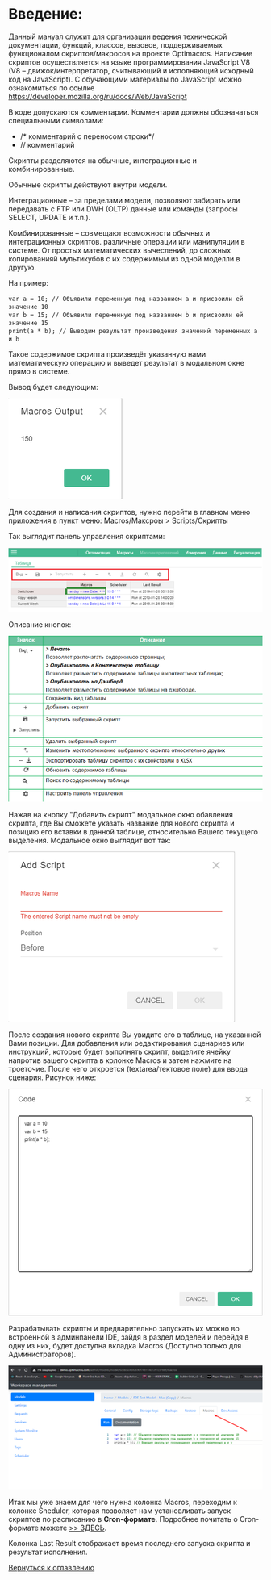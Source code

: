 # Введение:

Данный мануал служит для организации ведения технической документации, функций, классов, вызовов, поддерживаемых
 функционалом скриптов/макросов на проекте Optimacros. Написание скриптов осуществляется на языке программирования
  JavaScript V8 (V8 – движок/интерпретатор, считывающий и исполняющий исходный код на JavaScript). С обучающими 
  материалы по JavaScript можно ознакомиться по ссылке https://developer.mozilla.org/ru/docs/Web/JavaScript
  
  В коде допускаются комментарии. Комментарии должны обозначаться специальными символами:
  -	/* комментарий с переносом 
  строки*/
  -	// комментарий 

  
  Скрипты разделяются на обычные, интеграционные и комбинированные. 
  
  Обычные скрипты действуют внутри модели. 
  
  Интеграционные – за пределами модели, позволяют забирать или передавать с FTP или DWH (OLTP) данные или команды 
  (запросы SELECT, UPDATE и т.п.).
   
  Комбинированные – совмещают возможности обычных и интеграционных скриптов. различные 
  операции или манипуляции в системе. От 
  простых математических вычеслений, до сложных копированияй мультикубов с их содержимым из одной моделли в другую. 
  
  На пример:
```
var a = 10; // Объявили переменную под названием a и присвоили ей значение 10
var b = 15; // Объявили переменную под названием b и присвоили ей значение 15
print(a * b); // Выводим результат произведения значений переменных a и b
```

Такое содержимое скрипта произведёт указанную нами математическую операцию и выведет результат в модальном окне прямо в
 системе.

Вывод будет следующим:

![](pictures/contentExample.png)

Для создания и написания скриптов, нужно перейти в главном меню приложения в пункт меню: 
Macros/Максроы > Scripts/Скрипты

Так выглядит панель управления скриптами:


![](pictures/toolbarOfScripts.png)

Описание кнопок:

![](pictures/manualButtons.png)

Нажав на кнопку "Добавить скрипт" модальное окно обавления скрипта, где Вы сможете указать название для нового скрипта и
позицию его вставки в данной таблице, относительно Вашего текущего выделения. Модальное окно выглядит вот так:

![](pictures/modalAddScript.png)

После создания нового скрипта Вы увидите его в таблице, на указанной Вами позиции. Для добавления или редактирования
 сценариев или инструкций, которые будет выполнять скрипт, выделите ячейку напротив вашего скрипта в колонке Macros и
 затем нажмите на троеточие. После чего откроется (textarea/тектовое поле) для ввода сценария. Рисунок ниже:
 
 ![](pictures/scriptTextarea.png)
 
Разрабатывать скрипты и предварительно запускать их можно во встроенной в админпанели IDE, зайдя в раздел моделей и
 перейдя в одну из них, будет доступна вкладка Macros (Доступно только для Администраторов).
 
 ![](pictures/macrosTab.png)
 
 Итак мы уже знаем для чего нужна колонка Macros, переходим к колонке Sheduler, которая позволяет нам установливать 
 запуск скриптов по расписанию в **Cron-формате**. Подробнее почитать о Cron-формате можете [>> ЗДЕСЬ](cronFormat.md). 
 
 Колонка Last Result отображает время последнего запуска скрипта и результат исполнения.


[Вернуться к оглавлению](index.md)